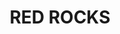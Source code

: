 ---
lastmod: '2025-04-06T06:05:20+00:00'
latitude: -34.77302506
layout: suburb
longitude: 150.5395935
postcode: '2577'
state: NSW
title: RED ROCKS
url: /nsw/red-rocks/
---